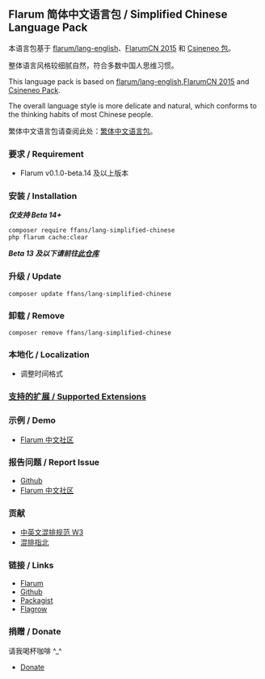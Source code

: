 ## Flarum 简体中文语言包 / Simplified Chinese Language Pack
本语言包基于 [flarum/lang-english](https://github.com/flarum/lang-english)、[FlarumCN 2015](https://discuss.flarum.org/d/612) 和 [Csineneo 包](https://github.com/Csineneo/lang-simplified-chinese)。

整体语言风格较细腻自然，符合多数中国人思维习惯。

This language pack is based on [flarum/lang-english](https://github.com/flarum/lang-english),[FlarumCN 2015](https://discuss.flarum.org/d/612) and [Csineneo Pack](https://github.com/Csineneo/lang-simplified-chinese).

The overall language style is more delicate and natural, which conforms to the thinking habits of most Chinese people.

繁体中文语言包请查阅此处：[繁体中文语言包](https://discuss.flarum.org/d/17954)。

### 要求 / Requirement
  - Flarum v0.1.0-beta.14 及以上版本

### 安装 / Installation
**_仅支持 Beta 14+_**
```
composer require ffans/lang-simplified-chinese
php flarum cache:clear
```
**_Beta 13 及以下请前往[此仓库](https://github.com/Littlegolden/flarum-lang-simplified-chinese)_**

### 升级 / Update
```
composer update ffans/lang-simplified-chinese
```

### 卸载 / Remove
```
composer remove ffans/lang-simplified-chinese
```

### 本地化 / Localization
  - 调整时间格式

### [支持的扩展 / Supported Extensions](https://rob006-software.github.io/flarum-translations/status/zh_Hans.html)


### 示例 / Demo
  - [Flarum 中文社区](https://discuss.flarum.org.cn)

### 报告问题 / Report Issue
  - [Github](https://github.com/ffans/lang-simplified-chinese/issues)
  - [Flarum 中文社区](https://discuss.flarum.org.cn)

### 贡献
- [中英文混排规范 W3](https://www.w3.org/TR/clreq/#chinese_and_western_mixed_text_composition)
- [混排指北](https://github.com/sparanoid/chinese-copywriting-guidelines/blob/master/README.zh-CN.md)

### 链接 / Links
  - [Flarum](https://discuss.flarum.org/d/22690)
  - [Github](https://github.com/ffans/lang-simplified-chinese)
  - [Packagist](https://packagist.org/packages/ffans/lang-simplified-chinese)
  - [Flagrow](https://flagrow.io/extensions/ffans/lang-simplified-chinese)

### 捐赠 / Donate
请我喝杯咖啡 \^_\^

  - [Donate](https://pay.csur.fun)
